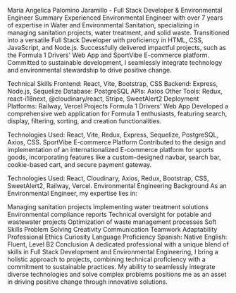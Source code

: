 Maria Angelica Palomino Jaramillo - Full Stack Developer & Environmental Engineer
Summary
Experienced Environmental Engineer with over 7 years of expertise in Water and Environmental Sanitation, specializing in managing sanitation projects, water treatment, and solid waste. Transitioned into a versatile Full Stack Developer with proficiency in HTML, CSS, JavaScript, and Node.js. Successfully delivered impactful projects, such as the Formula 1 Drivers' Web App and SportVibe E-commerce platform. Committed to sustainable development, I seamlessly integrate technology and environmental stewardship to drive positive change.

Technical Skills
Frontend: React, Vite, Bootstrap, CSS
Backend: Express, Node.js, Sequelize
Database: PostgreSQL
APIs: Axios
Other Tools: Redux, react-i18next, @cloudinary/react, Stripe, SweetAlert2
Deployment Platforms: Railway, Vercel
Projects
Formula 1 Drivers' Web App
Developed a comprehensive web application for Formula 1 enthusiasts, featuring search, display, filtering, sorting, and creation functionalities.

Technologies Used: React, Vite, Redux, Express, Sequelize, PostgreSQL, Axios, CSS.
SportVibe E-commerce Platform
Contributed to the design and implementation of an internationalized E-commerce platform for sports goods, incorporating features like a custom-designed navbar, search bar, cookie-based cart, and secure payment gateway.

Technologies Used: React, Cloudinary, Axios, Redux, Bootstrap, CSS, SweetAlert2, Railway, Vercel.
Environmental Engineering Background
As an Environmental Engineer, my expertise lies in:

Managing sanitation projects
Implementing water treatment solutions
Environmental compliance reports
Technical oversight for potable and wastewater projects
Optimization of waste management processes
Soft Skills
Problem Solving
Creativity
Communication
Teamwork
Adaptability
Professional Ethics
Curiosity
Language Proficiency
Spanish: Native
English: Fluent, Level B2
Conclusion
A dedicated professional with a unique blend of skills in Full Stack Development and Environmental Engineering, I bring a holistic approach to projects, combining technical proficiency with a commitment to sustainable practices. My ability to seamlessly integrate diverse technologies and solve complex problems positions me as an asset in driving positive change through innovative solutions.
